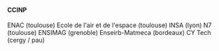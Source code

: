 #### CCINP
ENAC (toulouse)
Ecole de l'air et de l'espace (toulouse)
INSA (lyon)
N7 (toulouse)
ENSIMAG (grenoble)
Enseirb-Matmeca (bordeaux)
CY Tech (cergy / pau)